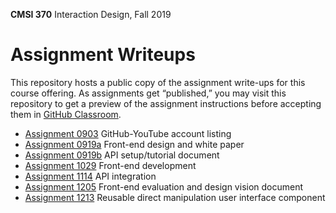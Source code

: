 **CMSI 370** Interaction Design, Fall 2019

# Assignment Writeups
This repository hosts a public copy of the assignment write-ups for this course offering. As assignments get “published,” you may visit this repository to get a preview of the assignment instructions before accepting them in [GitHub Classroom](https://classroom.github.com).

- [Assignment 0903](http://dondi.lmu.build/fall2019/cmsi370/cmsi370-fall2019-hw0903.pdf) GitHub-YouTube account listing
- [Assignment 0919a](./front-end-design.md) Front-end design and white paper
- [Assignment 0919b](./api-setup-tutorial.md) API setup/tutorial document
- [Assignment 1029](./front-end-development.md) Front-end development
- [Assignment 1114](./api-integration.md) API integration
- [Assignment 1205](./front-end-evaluation-and-vision.md) Front-end evaluation and design vision document
- [Assignment 1213](./reusable-component.md) Reusable direct manipulation user interface component
